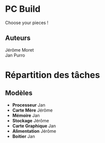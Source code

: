 # PC Build

Choose your pieces !

## Auteurs

Jérôme Moret  
Jan Purro

# Répartition des tâches

## Modèles

- **Processeur** Jan
- **Carte Mère** Jérôme
- **Mémoire** Jan
- **Stockage** Jérôme
- **Carte Graphique** Jan
- **Alimentation** Jérôme
- **Boitier** Jan
